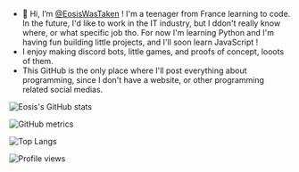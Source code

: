 - 👋 Hi, I’m [@EosisWasTaken](http://eosiswastaken.github.io) ! I'm a teenager from France learning to code. In the future, I'd like to work in the IT industry, but I ddon't really know where, or what specific job tho. For now I'm learning Python and I'm having fun building little projects, and I'll soon learn JavaScript ! 
- I enjoy making discord bots, little games, and proofs of concept, looots of them.
- This GitHub is the only place where I'll post everything about programming, since I don't have a website, or other programming related social medias. 

![Eosis's GitHub stats](https://github-readme-stats.vercel.app/api?username=eosiswastaken&show_icons=true&count_private=true&theme=codeSTACKr)

![GitHub metrics](https://metrics.lecoq.io/eosiswastaken)  

![Top Langs](https://github-readme-stats.vercel.app/api/top-langs/?username=EosisWasTaken&langs_count=10&theme=codeSTACKr&layout=compact)

![Profile views](https://gpvc.arturio.dev/eosiswastaken)  
